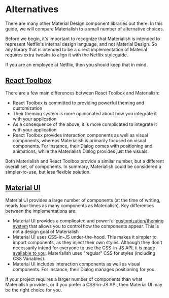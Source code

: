 # Alternatives

There are many other Material Design component libraries out there. In this guide, we will
compare Materialish to a small number of alternative choices.

Before we begin, it's important to recognize that Materialish is intended to represent Netflix's
internal design language, and not Material Design. So any library that is intended to
be a direct implementation of Material requires extra tweaks to align it with the Netflix styleguide.

If you are an employee at Netflix, then you should keep that in mind.

## [React Toolbox](http://react-toolbox.io/#/)

There are a few main differences between React Toolbox and Materialish:

- React Toolbox is committed to providing powerful theming and customization
- Their theming system is more opinionated about how you integrate it with your application
- As a consequence of the above, it is more complicated to integrate it with your application
- React Toolbox provides interaction components as well as visual components, whereas Materialish
  is primarily focused on visual components. For instance, their Dialog comes with positioning and animations,
  while the Materialish Dialog provides just the visuals.

Both Materialish and React Toolbox provide a similar number, but a different overall set, of components. In summary,
Materialish could be considered a simpler-to-use, but less flexible solution.

## [Material UI](https://material-ui.com/api/avatar/)

Material UI provides a large number of components (at the time of writing, nearly four times as many components as Materialish).
Key differences between the implementations are:

- Material UI provides a complicated and powerful [customization/theming system](https://material-ui.com/customization/overrides/) that
  allows you to control how the components appear. This is not a design goal of Materialish
- Material UI uses CSS-in-JS under-the-hood. This makes it simpler to import components, as they inject their own styles. Although they
  don't necessarily intend for everyone to use the CSS-in-JS API, it is [made available to you](https://material-ui.com/customization/css-in-js/).
  Materialish uses "regular" CSS for styles (including CSS Variables).
- Material UI includes interaction components as well as visual components. For instance, their Dialog manages positioning for you.

If your project requires a larger number of components than what Materialish provides, or if you prefer a CSS-in-JS API, then Material UI may be
the right choice for you.
